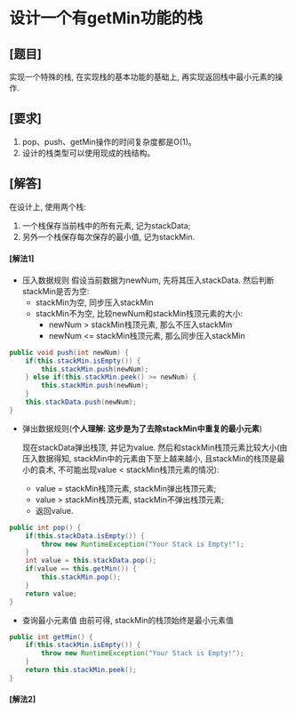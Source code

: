# 设计一个有getMin功能的栈

## [题目]

实现一个特殊的栈, 在实现栈的基本功能的基础上, 再实现返回栈中最小元素的操作.

## [要求]

1. pop、push、getMin操作的时间复杂度都是O(1)。
2. 设计的栈类型可以使用现成的栈结构。

## [解答]

在设计上, 使用两个栈:
1. 一个栈保存当前栈中的所有元素, 记为stackData;
2. 另外一个栈保存每次保存的最小值, 记为stackMin.

#### [解法1]

-   压入数据规则
    假设当前数据为newNum, 先将其压入stackData. 然后判断stackMin是否为空:
     - stackMin为空, 同步压入stackMin
     - stackMin不为空, 比较newNum和stackMin栈顶元素的大小:
        - newNum > stackMin栈顶元素, 那么不压入stackMin
        - newNum <= stackMin栈顶元素, 那么同步压入stackMin

```java
public void push(int newNum) {
    if(this.stackMin.isEmpty()) {
        this.stackMin.push(newNum);
    } else if(this.stackMin.peek() >= newNum) {
        this.stackMin.push(newNum);
    }
    this.stackData.push(newNum);
}
```

 - 弹出数据规则(**个人理解: 这步是为了去除stackMin中重复的最小元素**)

    现在stackData弹出栈顶, 并记为value. 然后和stackMin栈顶元素比较大小(由压入数据得知, stackMin中的元素由下至上越来越小, 且stackMin的栈顶是最小的袁术, 不可能出现value < stackMin栈顶元素的情况):
    
     - value = stackMin栈顶元素, stackMin弹出栈顶元素;
     - value > stackMin栈顶元素, stackMin不弹出栈顶元素;
     - 返回value.


```java
public int pop() {
    if(this.stackData.isEmpty()) {
        throw new RuntimeException("Your Stack is Empty!");
    }
    int value = this.stackData.pop();
    if(value == this.getMin()) {
        this.stackMin.pop();
    }
    return value;
}
```

 - 查询最小元素值
    由前可得, stackMin的栈顶始终是最小元素值

```java
public int getMin() {
    if(this.stackMin.isEmpty()) {
        throw new RuntimeException("Your Stack is Empty!");
    }
    return this.stackMin.peek();
}
```

#### [解法2]

